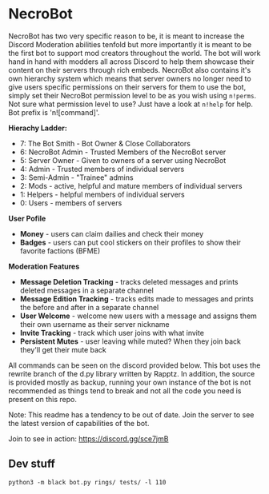 # NecroBot

NecroBot has two very specific reason to be, it is meant to increase the Discord Moderation abilities tenfold but more importantly it is meant to be the first bot to support mod creators throughout the world. The bot will work hand in hand with modders all across Discord to help them showcase their content on their servers through rich embeds. NecroBot also contains it's own hierarchy system which means that server owners no longer need to give users specific permissions on their servers for them to use the bot, simply set their NecroBot permission level to be as you wish using `n!perms`. Not sure what permission level to use? Just have a look at `n!help` for help. Bot prefix is 'n![command]'.

__Hierachy Ladder:__
* 7: The Bot Smith - Bot Owner & Close Collaborators
* 6: NecroBot Admin - Trusted Members of the NecroBot server
* 5: Server Owner - Given to owners of a server using NecroBot
* 4: Admin - Trusted members of individual servers
* 3: Semi-Admin - "Trainee" admins
* 2: Mods - active, helpful and mature members of individual servers
* 1: Helpers - helpful members of individual servers
* 0: Users - members of servers

__User Pofile__ <br>
* **Money** - users can claim dailies and check their money
* **Badges** - users can put cool stickers on their profiles to show their favorite factions (BFME)

__Moderation Features__
* **Message Deletion Tracking** - tracks deleted messages and prints deleted messages in a separate channel
* **Message Edition Tracking** - tracks edits made to messages and prints the before and after in a separate channel
* **User Welcome** - welcome new users with a message and assigns them their own username as their server nickname
* **Invite Tracking** - track which user joins with what invite
* **Persistent Mutes** - user leaving while muted? When they join back they'll get their mute back

All commands can be seen on the discord provided below. This bot uses the rewrite branch of the d.py library written by Rapptz. In addition, the source is provided mostly as backup, running your own instance of the bot is not recommended as things tend to break and not all the code you need is present on this repo. 

Note: This readme has a tendency to be out of date. Join the server to see the latest version of capabilities of the bot.

Join to see in action: https://discord.gg/sce7jmB <br>

## Dev stuff
```
python3 -m black bot.py rings/ tests/ -l 110
```

